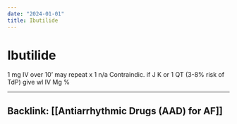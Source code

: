 ```yaml
---
date: "2024-01-01"
title: Ibutilide
---
```



# Ibutilide

1 mg IV over 10’
may repeat x 1
n/a
Contraindic. if J K or 1 QT (3-8% risk of TdP) give wl IV Mg
%

---
## Backlink: [[Antiarrhythmic Drugs (AAD) for AF]]
